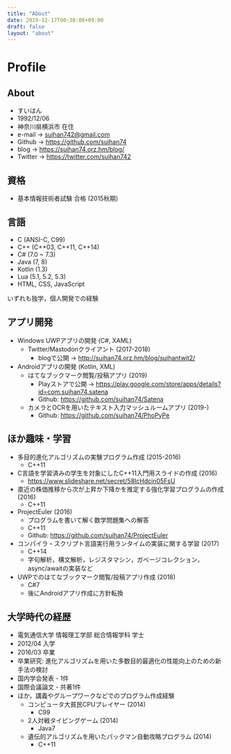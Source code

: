 ```yaml
---
title: "About"
date: 2019-12-17T00:38:06+09:00
draft: false
layout: "about"
---
```


# Profile

## About
- すいはん
- 1992/12/06
- 神奈川県横浜市 在住
- e-mail -> suihan742@gmail.com
- Github -> https://github.com/suihan74
- blog -> https://suihan74.orz.hm/blog/
- Twitter -> https://twitter.com/suihan742

## 資格
- 基本情報技術者試験 合格 (2015秋期)

## 言語
- C (ANSI-C, C99)
- C++ (C++03, C++11, C++14)
- C# (7.0 ~ 7.3)
- Java (7, 8)
- Kotlin (1.3)
- Lua (5.1, 5.2, 5.3)
- HTML, CSS, JavaScript

いずれも独学，個人開発での経験

## アプリ開発
- Windows UWPアプリの開発 (C#, XAML)
  - Twitter/Mastodonクライアント (2017-2018)
    - blogで公開 -> http://suihan74.orz.hm/blog/suihantwit2/
- Androidアプリの開発 (Kotlin, XML)
  - はてなブックマーク閲覧/投稿アプリ (2019)
    - Playストアで公開 -> https://play.google.com/store/apps/details?id=com.suihan74.satena
    - Github: https://github.com/suihan74/Satena
  - カメラとOCRを用いたテキスト入力マッシュルームアプリ (2019-)
    - Github: https://github.com/suihan74/PhoPyPe

## ほか趣味・学習
- 多目的進化アルゴリズムの実験プログラム作成 (2015-2016)
  - C++11
- C言語を学習済みの学生を対象にしたC++11入門用スライドの作成 (2016)
  - https://www.slideshare.net/secret/58IcHdcin05FsU
- 直近の株価推移から次が上昇か下降かを推定する強化学習プログラムの作成 (2016)
  - C++11
- ProjectEuler (2016)
  - プログラムを書いて解く数学問題集への解答
  - C++11
  - Github: https://github.com/suihan74/ProjectEuler
- コンパイラ・スクリプト言語実行用ランタイムの実装に関する学習 (2017)
  - C++14
  - 字句解析，構文解析，レジスタマシン，ガベージコレクション，async/awaitの実装など
- UWPでのはてなブックマーク閲覧/投稿アプリ作成 (2018)
  - C#7
  - 後にAndroidアプリ作成に方針転換

## 大学時代の経歴
- 電気通信大学 情報理工学部 総合情報学科 学士
- 2012/04 入学
- 2016/03 卒業
- 卒業研究: 進化アルゴリズムを用いた多数目的最適化の性能向上のための新手法の検討
- 国内学会発表 - 1件
- 国際会議論文 - 共著1件
- ほか，講義やグループワークなどでのプログラム作成経験
  - コンピュータ大貧民CPUプレイヤー (2014)
    - C99
  - 2人対戦タイピングゲーム (2014)
    - Java7
  - 遺伝的アルゴリズムを用いたパックマン自動攻略プログラム (2014)
    - C++11
